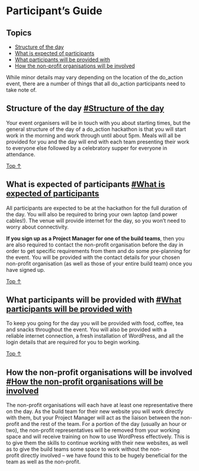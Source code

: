 Participant’s Guide
===================

Topics
------

*   [Structure of the day](#structure-of-the-day)
*   [What is expected of participants](#what-is-expected-of-participants)
*   [What participants will be provided with](#what-participants-will-be-provided-with)
*   [How the non-profit organisations will be involved](#how-the-non-profit-organisations-will-be-involved)

While minor details may vary depending on the location of the do\_action event, there are a number of things that all do\_action participants need to take note of.

Structure of the day [#Structure of the day](#structure-of-the-day)
-------------------------------------------------------------------

Your event organisers will be in touch with you about starting times, but the general structure of the day of a do_action hackathon is that you will start work in the morning and work through until about 5pm. Meals will all be provided for you and the day will end with each team presenting their work to everyone else followed by a celebratory supper for everyone in attendance.

[Top ↑](#top)

What is expected of participants [#What is expected of participants](#what-is-expected-of-participants)
-------------------------------------------------------------------------------------------------------

All participants are expected to be at the hackathon for the full duration of the day. You will also be required to bring your own laptop (and power cables!). The venue will provide internet for the day, so you won’t need to worry about connectivity.

**If you sign up as a Project Manager for one of the build teams**, then you are also required to contact the non-profit organisation before the day in order to get specific requirements from them and do some pre-planning for the event. You will be provided with the contact details for your chosen non-profit organisation (as well as those of your entire build team) once you have signed up.

[Top ↑](#top)

What participants will be provided with [#What participants will be provided with](#what-participants-will-be-provided-with)
----------------------------------------------------------------------------------------------------------------------------

To keep you going for the day you will be provided with food, coffee, tea and snacks throughout the event. You will also be provided with a reliable internet connection, a fresh installation of WordPress, and all the login details that are required for you to begin working.

[Top ↑](#top)

How the non-profit organisations will be involved [#How the non-profit organisations will be involved](#how-the-non-profit-organisations-will-be-involved)
----------------------------------------------------------------------------------------------------------------------------------------------------------

The non-profit organisations will each have at least one representative there on the day. As the build team for their new website you will work directly with them, but your Project Manager will act as the liaison between the non-profit and the rest of the team. For a portion of the day (usually an hour or two), the non-profit representatives will be removed from your working space and will receive training on how to use WordPress effectively. This is to give them the skills to continue working with their new websites, as well as to give the build teams some space to work without the non-profit directly involved – we have found this to be hugely beneficial for the team as well as the non-profit.

